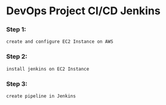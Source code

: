 # DevOps Project CI/CD Jenkins

### Step 1:

`create and configure EC2 Instance on AWS`

### Step 2:

`install jenkins on EC2 Instance`

### Step 3:

`create pipeline in Jenkins`
